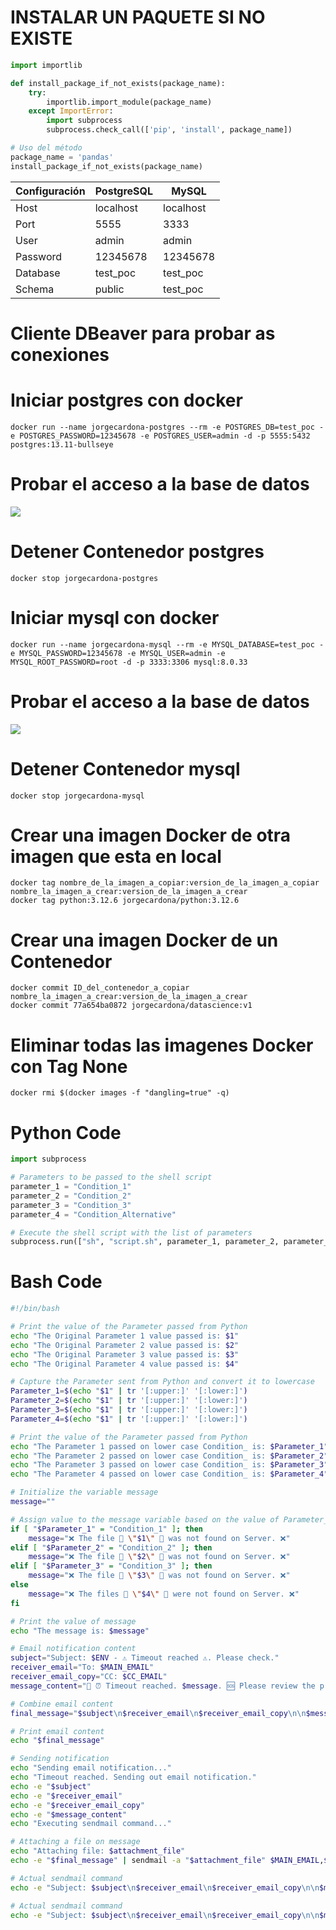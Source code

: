 # INSTALAR UN PAQUETE SI NO EXISTE
```python
import importlib

def install_package_if_not_exists(package_name):
    try:
        importlib.import_module(package_name)
    except ImportError:
        import subprocess
        subprocess.check_call(['pip', 'install', package_name])

# Uso del método
package_name = 'pandas'
install_package_if_not_exists(package_name)
```
| Configuración | PostgreSQL     | MySQL |
|---------------|-----------|------------------------------|
| Host          | localhost | localhost                    |
| Port          | 5555      | 3333                         |
| User          | admin     | admin                        |
| Password      | 12345678  | 12345678                     |
| Database      | test_poc  | test_poc                     |
| Schema        | public    | test_poc                     |

# Cliente DBeaver para probar as conexiones

# Iniciar postgres con docker
```
docker run --name jorgecardona-postgres --rm -e POSTGRES_DB=test_poc -e POSTGRES_PASSWORD=12345678 -e POSTGRES_USER=admin -d -p 5555:5432 postgres:13.11-bullseye
```

# Probar el acceso a la base de datos
<img src="Contenedores\Bases de datos\probar_conexion_postgresql.png">

# Detener Contenedor postgres
```
docker stop jorgecardona-postgres
```

# Iniciar mysql con docker
```
docker run --name jorgecardona-mysql --rm -e MYSQL_DATABASE=test_poc -e MYSQL_PASSWORD=12345678 -e MYSQL_USER=admin -e MYSQL_ROOT_PASSWORD=root -d -p 3333:3306 mysql:8.0.33
```
# Probar el acceso a la base de datos
<img src="Contenedores\Bases de datos\probar_conexion_mysql.png">

# Detener Contenedor mysql
```
docker stop jorgecardona-mysql
```

# Crear una imagen Docker de otra imagen que esta en local
```
docker tag nombre_de_la_imagen_a_copiar:version_de_la_imagen_a_copiar nombre_la_imagen_a_crear:version_de_la_imagen_a_crear
docker tag python:3.12.6 jorgecardona/python:3.12.6
```

# Crear una imagen Docker de un Contenedor
```
docker commit ID_del_contenedor_a_copiar nombre_la_imagen_a_crear:version_de_la_imagen_a_crear
docker commit 77a654ba0872 jorgecardona/datascience:v1
```

# Eliminar todas las imagenes Docker con Tag None
```
docker rmi $(docker images -f "dangling=true" -q)
```

# Python Code
```python
import subprocess

# Parameters to be passed to the shell script
parameter_1 = "Condition_1"
parameter_2 = "Condition_2"
parameter_3 = "Condition_3"
parameter_4 = "Condition_Alternative"

# Execute the shell script with the list of parameters
subprocess.run(["sh", "script.sh", parameter_1, parameter_2, parameter_3, parameter_4], check=True)
```

# Bash Code
```bash
#!/bin/bash

# Print the value of the Parameter passed from Python
echo "The Original Parameter 1 value passed is: $1"
echo "The Original Parameter 2 value passed is: $2"
echo "The Original Parameter 3 value passed is: $3"
echo "The Original Parameter 4 value passed is: $4"

# Capture the Parameter sent from Python and convert it to lowercase
Parameter_1=$(echo "$1" | tr '[:upper:]' '[:lower:]')
Parameter_2=$(echo "$1" | tr '[:upper:]' '[:lower:]')
Parameter_3=$(echo "$1" | tr '[:upper:]' '[:lower:]')
Parameter_4=$(echo "$1" | tr '[:upper:]' '[:lower:]')

# Print the value of the Parameter passed from Python
echo "The Parameter 1 passed on lower case Condition_ is: $Parameter_1"
echo "The Parameter 2 passed on lower case Condition_ is: $Parameter_2"
echo "The Parameter 3 passed on lower case Condition_ is: $Parameter_3"
echo "The Parameter 4 passed on lower case Condition_ is: $Parameter_4"

# Initialize the variable message
message=""

# Assign value to the message variable based on the value of Parameter_1
if [ "$Parameter_1" = "Condition_1" ]; then
    message="❌ The file 📜 \"$1\" 📜 was not found on Server. ❌"
elif [ "$Parameter_2" = "Condition_2" ]; then
    message="❌ The file 📜 \"$2\" 📜 was not found on Server. ❌"
elif [ "$Parameter_3" = "Condition_3" ]; then
    message="❌ The file 📜 \"$3\" 📜 was not found on Server. ❌"
else
    message="❌ The files 📜 \"$4\" 📜 were not found on Server. ❌"
fi

# Print the value of message
echo "The message is: $message"

# Email notification content
subject="Subject: $ENV - ⚠️ Timeout reached ⚠️. Please check."
receiver_email="To: $MAIN_EMAIL"
receiver_email_copy="CC: $CC_EMAIL"
message_content="📢 ⏰ Timeout reached. $message. 🆘 Please review the processing steps 🆘 before rerunning the Airflow DAG 🔗‍💥 VALIDATION_PROCESS_SERVER 🛠️. ⏰ 🚑"

# Combine email content
final_message="$subject\n$receiver_email\n$receiver_email_copy\n\n$message_content"

# Print email content
echo "$final_message"

# Sending notification
echo "Sending email notification..."
echo "Timeout reached. Sending out email notification."
echo -e "$subject"
echo -e "$receiver_email"
echo -e "$receiver_email_copy"
echo -e "$message_content"
echo "Executing sendmail command..."

# Attaching a file on message
echo "Attaching file: $attachment_file"
echo -e "$final_message" | sendmail -a "$attachment_file" $MAIN_EMAIL,$CC_EMAIL

# Actual sendmail command
echo -e "Subject: $subject\n$receiver_email\n$receiver_email_copy\n\n$message_content" | sendmail $MAIN_EMAIL,$CC_EMAIL

# Actual sendmail command
echo -e "Subject: $subject\n$receiver_email\n$receiver_email_copy\n\n$message_content" | sendmail $MAIN_EMAIL,$CC_EMAIL
```
